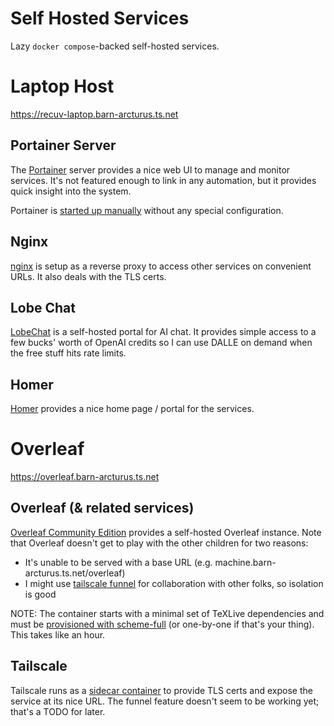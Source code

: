 # Self Hosted Services
Lazy `docker compose`-backed self-hosted services.

# Laptop Host
https://recuv-laptop.barn-arcturus.ts.net

## Portainer Server
The [Portainer](https://www.portainer.io/) server provides a nice web UI to manage and monitor services. It's not featured enough to link in any automation, but it provides quick insight into the system.

Portainer is [started up manually](https://docs.portainer.io/start/install-ce/server/docker/linux) without any special configuration.

## Nginx
[nginx](https://nginx.org/) is setup as a reverse proxy to access other services on convenient URLs. It also deals with the TLS certs.

## Lobe Chat
[LobeChat](https://lobehub.com/) is a self-hosted portal for AI chat. It provides simple access to a few bucks' worth of OpenAI credits so I can use DALLE on demand when the free stuff hits rate limits.

## Homer
[Homer](https://github.com/bastienwirtz/homer) provides a nice home page / portal for the services.

# Overleaf
https://overleaf.barn-arcturus.ts.net

## Overleaf (& related services)
[Overleaf Community Edition](https://github.com/overleaf/overleaf) provides a self-hosted Overleaf instance. Note that Overleaf doesn't get to play with the other children for two reasons:
- It's unable to be served with a base URL (e.g. machine.barn-arcturus.ts.net/overleaf)
- I might use [tailscale funnel](https://tailscale.com/kb/1223/funnel) for collaboration with other folks, so isolation is good

NOTE: The container starts with a minimal set of TeXLive dependencies and must be [provisioned with scheme-full](https://shihabkhan1.github.io/overleaf/stepbystep.html#upgrading-texlive) (or one-by-one if that's your thing). This takes like an hour.

## Tailscale
Tailscale runs as a [sidecar container](https://tailscale.com/blog/docker-tailscale-guide) to provide TLS certs and expose the service at its nice URL. The funnel feature doesn't seem to be working yet; that's a TODO for later.

